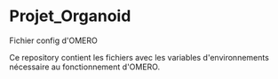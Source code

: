 # Projet_Organoid
Fichier config d'OMERO

Ce repository contient les fichiers avec les variables d'environnements nécessaire au fonctionnement d'OMERO.
